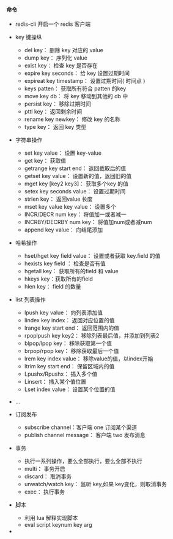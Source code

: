 
#### 命令
+ redis-cli 开启一个 redis 客户端
+ key 键操纵
    + del key： 删除 key 对应的 value
    + dump key： 序列化 value
    + exist key： 检查 key 是否存在
    + expire key seconds： 给 key 设置过期时间
    + expireat key timestamp： 设置过期时间( 时间点 )
    + keys patten： 获取所有符合 patten 的key
    + move key db： 将 key 移动到其他的 db 中
    + persist key： 移除过期时间
    + pttl key： 返回剩余时间
    + rename key newkey： 修改 key 的名称
    + type key： 返回 key 类型
    
+ 字符串操作
    + set key value： 设置 key-value
    + get key： 获取值
    + getrange key start end： 返回截取后的值
    + getset key value： 设置新的值，返回旧的值
    + mget key [key2 key3]： 获取多个key 的值
    + setex key seconds value： 设置过期时间
    + strlen key： 返回value 长度
    + mset key value key value： 设置多个
    + INCR/DECR num key： 将值加一或者减一
    + INCRBY/DECRBY num key： 将值加num或者减num
    + append key value： 向结尾添加

+ 哈希操作
    + hset/hget key field value： 设置或者获取 key.field 的值
    + hexists key field ： 检查是否有值
    + hgetall key： 获取所有的field 和 value
    + hkeys key：获取所有的field
    + hlen key： field 的数量
    
+ list 列表操作
    + lpush key value： 向列表添加值
    + lindex key index： 返回对应位置的值
    + lrange key start end： 返回范围内的值
    + rpoplpush key key2： 移除列表最后值，并添加到列表2
    + blpop/lpop key： 移除获取第一个值
    + brpop/rpop key： 移除获取最后一个值
    + lrem key index value： 移除value的值，以index开始
    + ltrim key start end： 保留区域内的值
    + Lpushx/Rpushx： 插入多个值
    + Linsert： 插入某个值位置
    + Lset index value： 设置某个位置的值
    
+ ...

+ 订阅发布
    + subscribe channel：客户端 one 订阅某个渠道
    + publish channel message： 客户端 two 发布消息
    
+ 事务
    + 执行一系列操作，要么全部执行，要么全部不执行
    + multi： 事务开启
    + discard： 取消事务
    + unwatch/watch key： 监听 key,如果 key变化，则取消事务
    + exec： 执行事务
    
+ 脚本 
    + 利用 lua 解释实现脚本
    + eval script keynum key arg
    
+
    
    
    
    
    
    
    
    
    
    
    
    
    
    
    
    
    
    
    
    